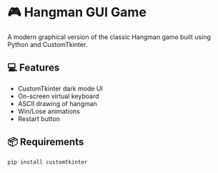 # 🎮 Hangman GUI Game

A modern graphical version of the classic Hangman game built using Python and CustomTkinter.

## 💻 Features
- CustomTkinter dark mode UI  
- On-screen virtual keyboard  
- ASCII drawing of hangman  
- Win/Lose animations  
- Restart button  

## 📦 Requirements

```bash
pip install customtkinter



